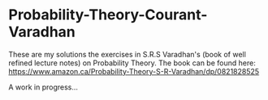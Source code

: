 # Probability-Theory-Courant-Varadhan
These are my solutions the exercises in S.R.S Varadhan's (book of well refined lecture notes) on Probability Theory.
The book can be found here: https://www.amazon.ca/Probability-Theory-S-R-Varadhan/dp/0821828525

A work in progress...
